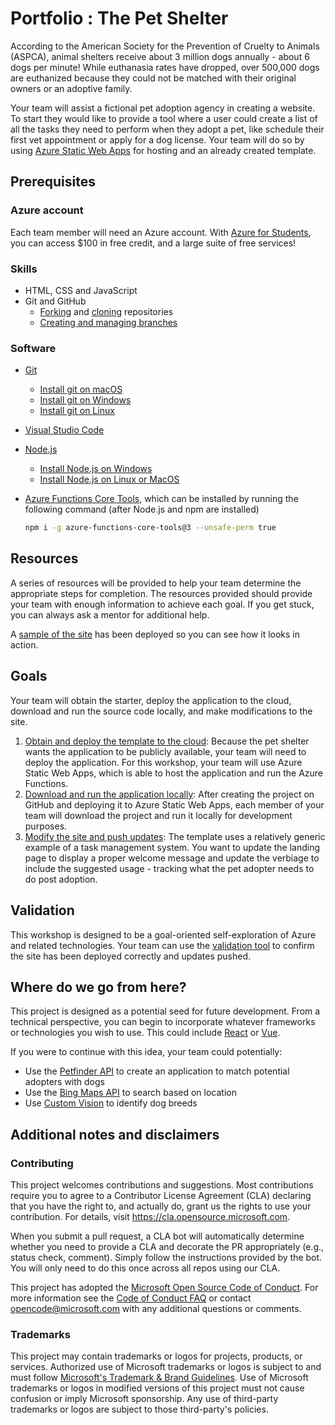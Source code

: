 # Portfolio : The Pet Shelter

According to the American Society for the Prevention of Cruelty to Animals (ASPCA), animal shelters receive about 3 million dogs annually - about 6 dogs per minute! While euthanasia rates have dropped, over 500,000 dogs are euthanized because they could not be matched with their original owners or an adoptive family.

Your team will assist a fictional pet adoption agency in creating a website. To start they would like to provide a tool where a user could create a list of all the tasks they need to perform when they adopt a pet, like schedule their first vet appointment or apply for a dog license. Your team will do so by using [Azure Static Web Apps](https://docs.microsoft.com/azure/static-web-apps/overview?WT.mc_id=academic-28005-chrhar) for hosting and an already created template.

## Prerequisites

### Azure account

Each team member will need an Azure account. With [Azure for Students](https://aka.ms/a4s?WT.mc_id=academic-28005-chrhar), you can access $100 in free credit, and a large suite of free services!

### Skills

- HTML, CSS and JavaScript
- Git and GitHub
  - [Forking](https://docs.github.com/github/getting-started-with-github/quickstart/fork-a-repo) and [cloning](https://docs.github.com/github/creating-cloning-and-archiving-repositories/cloning-a-repository-from-github/cloning-a-repository) repositories
  - [Creating and managing branches](https://docs.github.com/en/desktop/contributing-and-collaborating-using-github-desktop/making-changes-in-a-branch/managing-branches)

### Software

- [Git](https://git-scm.com/downloads)
  - [Install git on macOS](https://git-scm.com/download/mac)
  - [Install git on Windows](https://git-scm.com/download/win)
  - [Install git on Linux](https://git-scm.com/download/linux)
- [Visual Studio Code](https://code.visualstudio.com/)
- [Node.js](https://nodejs.org/)
  - [Install Node.js on Windows](https://docs.microsoft.com/windows/dev-environment/javascript/nodejs-on-windows?WT.mc_id=academic-28005-chrhar)
  - [Install Node.js on Linux or MacOS](https://github.com/nvm-sh/nvm#installing-and-updating)
- [Azure Functions Core Tools](https://www.npmjs.com/package/azure-functions-core-tools), which can be installed by running the following command (after Node.js and npm are installed)

  ```bash
  npm i -g azure-functions-core-tools@3 --unsafe-perm true
  ```

## Resources

A series of resources will be provided to help your team determine the appropriate steps for completion. The resources provided should provide your team with enough information to achieve each goal. If you get stuck, you can always ask a mentor for additional help.

A [sample of the site](https://kind-beach-04aea671e.azurestaticapps.net/) has been deployed so you can see how it looks in action.

## Goals

Your team will obtain the starter, deploy the application to the cloud, download and run the source code locally, and make modifications to the site.

1. [Obtain and deploy the template to the cloud](./goals/1-deploy.md):
   Because the pet shelter wants the application to be publicly available, your team will need to deploy the application. For this workshop, your team will use Azure Static Web Apps, which is able to host the application and run the Azure Functions.
1. [Download and run the application locally](./goals/2-local.md):
   After creating the project on GitHub and deploying it to Azure Static Web Apps, each member of your team will download the project and run it locally for development purposes.
1. [Modify the site and push updates](./goals/3-modify.md):
   The template uses a relatively generic example of a task management system. You want to update the landing page to display a proper welcome message and update the verbiage to include the suggested usage - tracking what the pet adopter needs to do post adoption.

## Validation

This workshop is designed to be a goal-oriented self-exploration of Azure and related technologies. Your team can use the [validation tool](https://ashy-mushroom-0609d7c10.azurestaticapps.net/) to confirm the site has been deployed correctly and updates pushed.

## Where do we go from here?

This project is designed as a potential seed for future development. From a technical perspective, you can begin to incorporate whatever frameworks or technologies you wish to use. This could include [React](https://docs.microsoft.com/learn/paths/react?WT.mc_id=academic-28005-chrhar) or [Vue](https://docs.microsoft.com/learn/paths/vue-first-steps/?WT.mc_id=academic-28005-chrhar).

If you were to continue with this idea, your team could potentially:

- Use the [Petfinder API](https://www.petfinder.com/developers/) to create an application to match potential adopters with dogs
- Use the [Bing Maps API](https://docs.microsoft.com/bingmaps/getting-started/?WT.mc_id=academic-28005-chrhar) to search based on location
- Use [Custom Vision](https://azure.microsoft.com/services/cognitive-services/custom-vision-service/?WT.mc_id=academic-28005-chrhar) to identify dog breeds

## Additional notes and disclaimers

### Contributing

This project welcomes contributions and suggestions.  Most contributions require you to agree to a Contributor License Agreement (CLA) declaring that you have the right to, and actually do, grant us the rights to use your contribution. For details, visit https://cla.opensource.microsoft.com.

When you submit a pull request, a CLA bot will automatically determine whether you need to provide a CLA and decorate the PR appropriately (e.g., status check, comment). Simply follow the instructions provided by the bot. You will only need to do this once across all repos using our CLA.

This project has adopted the [Microsoft Open Source Code of Conduct](https://opensource.microsoft.com/codeofconduct/). For more information see the [Code of Conduct FAQ](https://opensource.microsoft.com/codeofconduct/faq/) or contact [opencode@microsoft.com](mailto:opencode@microsoft.com) with any additional questions or comments.

### Trademarks

This project may contain trademarks or logos for projects, products, or services. Authorized use of Microsoft trademarks or logos is subject to and must follow [Microsoft's Trademark & Brand Guidelines](https://www.microsoft.com/legal/intellectualproperty/trademarks/usage/general). Use of Microsoft trademarks or logos in modified versions of this project must not cause confusion or imply Microsoft sponsorship. Any use of third-party trademarks or logos are subject to those third-party's policies.

